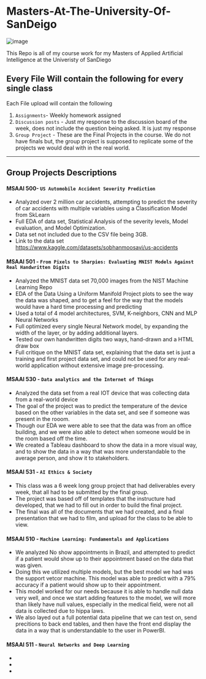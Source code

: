# Masters-At-The-University-Of-SanDeigo
![image](https://github.com/parchrist/Masters-At-The-University-Of-SanDeigo/assets/108627999/a42f3a0d-af62-4a9e-bfa4-042baf383ed4)


This Repo is all of my course work for my Masters of Applied Artificial Intelligence at the Univeristy of SanDiego 

## Every File Will contain the following for every single class 
Each File upload will contain the following
1. `Assignments`- Weekly homework assigned
2. `Discussion posts` - Just my response to the discussion board of the week, does not include the question being asked. It is just my response
3. `Group Project` - These are the Final Projects in the course. We do not have finals but, the group project is supposed to replicate some of the projects we would deal with in the real world.


___

## Group Projects Descriptions 

#### MSAAI 500- `US Automobile Accident Severity Prediction`
- Analyzed over 2 million car accidents, attempting to predict the severity of car accidents with multiple variables using a Classification Model from SkLearn
- Full EDA of data set, Statistical Analysis of the severity levels, Model evaluation, and Model Optimization.
- Data set not included due to the CSV file being 3GB.
- Link to the data set https://www.kaggle.com/datasets/sobhanmoosavi/us-accidents
  
#### MSAAI 501 - `From Pixels to Sharpies: Evaluating MNIST Models Against Real Handwritten Digits`
- Analyzed the MNIST data set 70,000 images from the NIST Machine Learning Repo
- EDA of the Data Using a Uniform Manifold Project plots to see the way the data was shaped, and to get a feel for the way that the models would have a hard time processing and predicting
- Used a total of 4 model architectures, SVM, K-neighbors, CNN and MLP Neural Networks
- Full optimized every single Neural Network model, by expanding the width of the layer, or by adding additional layers. 
- Tested our own handwritten digits two ways, hand-drawn and a HTML draw box
- Full critique on the MNIST data set, explaining that the data set is just a training and first project data set, and could not be used for any real-world application without extensive image pre-processing.

#### MSAAI 530 - `Data analytics and the Internet of Things`
- Analyzed the data set from a real IOT device that was collecting data from a real-world device
- The goal of the project was to predict the temperature of the device based on the other variables in the data set, and see if someone was present in the rooom. 
- Though our EDA we were able to see that the data was from an office building, and we were also able to detect when someone would be in the room based off the time. 
- We created a Tableau dashboard to show the data in a more visual way, and to show the data in a way that was more understandable to the average person, and show it to stakeholders. 

#### MSAAI 531 - `AI Ethics & Society`
- This class was a 6 week long group project that had deliverables every week, that all had to be submitted by the final group. 
- The project was based off of templates that the instructure had developed, that we had to fill out in order to build the final project. 
- The final was all of the documents that we had created, and a final presentation that we had to film, and upload for the class to be able to view. 

#### MSAAI 510 - `Machine Learning: Fundamentals and Applications`
- We analyzed No show appointments in Brazil, and attempted to predict if a patient would show up to their appointment based on the data that was given. 
- Doing this we utilized multiple models, but the best model we had was the support vetcor machine. This model was able to predict with a 79% accuracy if a patient would show up to their appointment.
- This model worked for our needs because it is able to handle null data very well, and once we start adding features to the model, we will more than likely have null values, especially in the medical field, were not all data is collected due to hippa laws. 
- We also layed out a full potential data pipeline that we can test on, send precitions to back end tables, and then have the front end display the data in a way that is understandable to the user in PowerBI.

#### MSAAI 511 - `Neural Networks and Deep Learning`
-
-
-